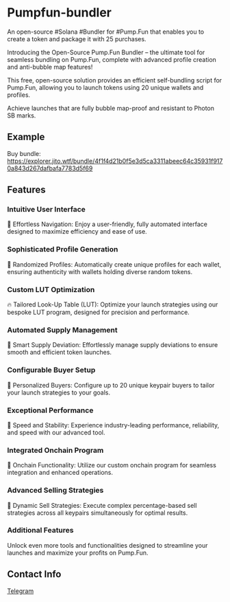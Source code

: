 # Pumpfun-bundler
An open-source #Solana #Bundler for #Pump.Fun that enables you to create a token and package it with 25 purchases.

Introducing the Open-Source Pump.Fun Bundler – the ultimate tool for seamless bundling on Pump.Fun, complete with advanced profile creation and anti-bubble map features!

This free, open-source solution provides an efficient self-bundling script for Pump.Fun, allowing you to launch tokens using 20 unique wallets and profiles.

Achieve launches that are fully bubble map-proof and resistant to Photon SB marks.

## Example

Buy bundle: https://explorer.jito.wtf/bundle/4f1f4d21b0f5e3d5ca3311abeec64c35931f9170a843d267dafbafa7783d5f69

## Features
### Intuitive User Interface
💊 Effortless Navigation: Enjoy a user-friendly, fully automated interface designed to maximize efficiency and ease of use.
### Sophisticated Profile Generation
🧑 Randomized Profiles: Automatically create unique profiles for each wallet, ensuring authenticity with wallets holding diverse random tokens.
### Custom LUT Optimization
🔥 Tailored Look-Up Table (LUT): Optimize your launch strategies using our bespoke LUT program, designed for precision and performance.
### Automated Supply Management
🚨 Smart Supply Deviation: Effortlessly manage supply deviations to ensure smooth and efficient token launches.
### Configurable Buyer Setup
🔔 Personalized Buyers: Configure up to 20 unique keypair buyers to tailor your launch strategies to your goals.
### Exceptional Performance
🤖 Speed and Stability: Experience industry-leading performance, reliability, and speed with our advanced tool.
### Integrated Onchain Program
📂 Onchain Functionality: Utilize our custom onchain program for seamless integration and enhanced operations.
### Advanced Selling Strategies
💸 Dynamic Sell Strategies: Execute complex percentage-based sell strategies across all keypairs simultaneously for optimal results.
### Additional Features
Unlock even more tools and functionalities designed to streamline your launches and maximize your profits on Pump.Fun.

## Contact Info
[Telegram](https://t.me/stevensprg)
